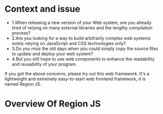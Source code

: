 # Context and issue
- 1.When releasing a new version of your Web system, are you already tired of relying on many external libraries and the lengthy compilation process?
- 2.Are you looking for a way to build arbitrarily complex web systems solely relying on JavaScript and CSS technologies only?
- 3.Do you miss the old days when you could simply copy the source files to update and deploy your web system?
- 4.But you still hope to use web components to enhance the readability and reusability of your program.

If you got the above concerns, please try out this web framework. It's a lightweight and extremely easy-to-start web frontend framework, it is named Region JS.

# Overview Of Region JS

